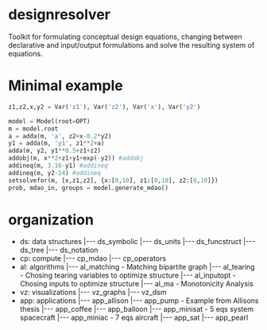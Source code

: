 # designresolver
Toolkit for formulating conceptual design equations, changing between declarative and input/output formulations and solve the resulting system of equations.

# Minimal example
```python
z1,z2,x,y2 = Var('z1'), Var('z2'), Var('x'), Var('y2')

model = Model(root=OPT)
m = model.root
a = adda(m, 'a', z2+x-0.2*y2)
y1 = adda(m, 'y1', z1**2+a)
adda(m, y2, y1**0.5+z1+z2)
addobj(m, x**2+z1+y1+exp(-y2)) #addobj
addineq(m, 3.16-y1) #addineq
addineq(m, y2-24) #addineq
setsolvefor(m, [x,z1,z2], {x:[0,10], z1:[0,10], z2:[0,10]})
prob, mdao_in, groups = model.generate_mdao()
```

# organization
+ ds: data structures
|--- ds_symbolic
|--- ds_units
|--- ds_funcstruct
|--- ds_tree
|--- ds_notation
+ cp: compute
|--- cp_mdao
|--- cp_operators
+ al: algorithms
|--- al_matching - Matching bipartite graph
|--- al_tearing - Chosing tearing variables to optimize structure
|--- al_inputopt - Chosing inputs to optimize structure
|--- al_ma - Monotonicity Analysis
+ vz: visualizations
|--- vz_graphs
|--- vz_dsm
+ app: applications
|--- app_allison
|--- app_pump - Example from Allisons thesis
|--- app_coffee
|--- app_balloon
|--- app_minisat - 5 eqs system spacecraft
|--- app_miniac - 7 eqs aircraft
|--- app_sat
|--- app_pearl

